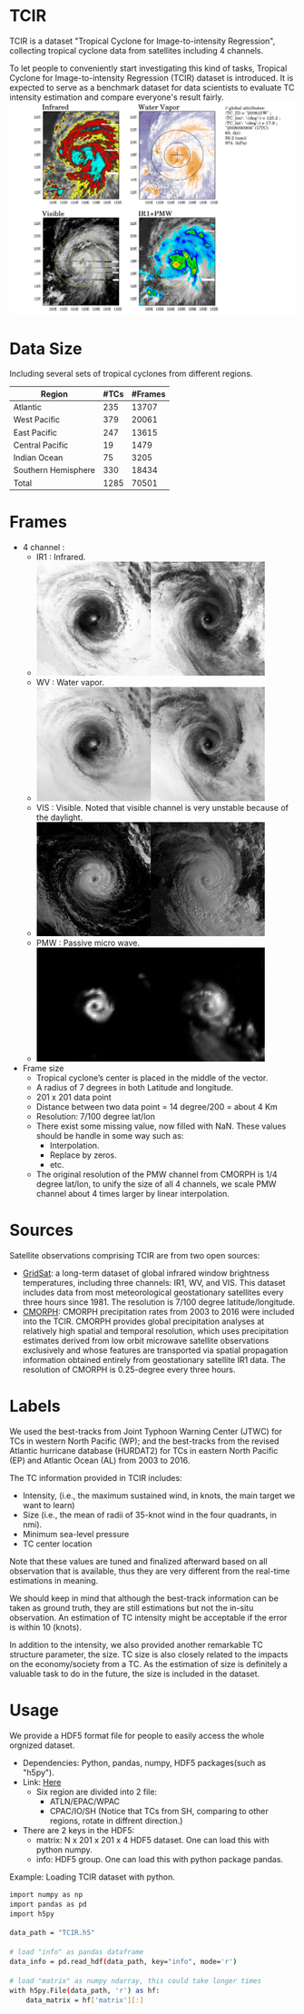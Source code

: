 # TCIR
TCIR is a dataset "Tropical Cyclone for Image-to-intensity Regression", collecting tropical cyclone data from satellites including 4 channels.

To let people to conveniently start investigating this kind of tasks, Tropical Cyclone for Image-to-intensity Regression (TCIR) dataset is introduced. It is expected to serve as a benchmark dataset for data scientists to evaluate TC intensity estimation and compare everyone's result fairly.
![sample](sample_figures/sample_fig.png)

# Data Size
Including several sets of tropical cyclones from different regions.

| Region | #TCs | #Frames |
| ------ | ------ | ------ |
| Atlantic | 235 | 13707 |
| West Pacific | 379 | 20061 |
| East Pacific | 247 | 13615 |
| Central Pacific | 19 | 1479 |
| Indian Ocean | 75 | 3205 |
| Southern Hemisphere | 330 | 18434 |
| Total | 1285 | 70501 |

# Frames
- 4 channel : 
    - IR1 : Infrared.
    - ![sample1](sample_figures/idx4864_channel1_sample.jpeg)![sample2](sample_figures/idx5188_channel1_sample.jpeg)
    - WV : Water vapor.
    - ![sample1](sample_figures/idx4864_channel2_sample.jpeg)![sample2](sample_figures/idx5188_channel2_sample.jpeg)
    - VIS : Visible. Noted that visible channel is very unstable because of the daylight.
    - ![sample1](sample_figures/idx4864_channel3_sample.jpeg)![sample2](sample_figures/idx5188_channel3_sample.jpeg)
    - PMW : Passive micro wave.
    - ![sample1](sample_figures/idx4864_channel4_sample.jpeg)![sample2](sample_figures/idx5188_channel4_sample.jpeg)
- Frame size
    - Tropical cyclone’s center is placed in the middle of the vector.
    - A radius of 7 degrees in both Latitude and longitude.
    - 201 x 201 data point
    - Distance between two data point = 14 degree/200 = about 4 Km 
    - Resolution: 7/100 degree lat/lon
    - There exist some missing value, now filled with NaN. These values should be handle in some way such as:
        - Interpolation.
        - Replace by zeros.
        - etc.
    - The original resolution of the PMW channel from CMORPH is 1/4 degree lat/lon, to unify the size of all 4 channels, we scale PMW channel about 4 times larger by linear interpolation.

# Sources
Satellite observations comprising TCIR are from two open sources:
- [GridSat](https://www.ncdc.noaa.gov/gridsat/): a long-term dataset of global infrared window brightness temperatures, including three channels: IR1, WV, and VIS. This dataset includes data from most meteorological geostationary satellites every three hours since 1981. The resolution is 7/100 degree latitude/longitude.
- [CMORPH](http://www.cpc.ncep.noaa.gov/products/janowiak/cmorph_description.html): CMORPH precipitation rates from 2003 to 2016 were included into the TCIR. CMORPH provides global precipitation analyses at relatively high spatial and temporal resolution, which uses precipitation estimates derived from low orbit microwave satellite observations exclusively and whose features are transported via spatial propagation information obtained entirely from geostationary satellite IR1 data. The resolution of CMORPH is 0.25-degree every three hours.

# Labels
We used the best-tracks from Joint Typhoon Warning Center (JTWC) for TCs in western North Pacific (WP); and the best-tracks from the revised Atlantic hurricane database (HURDAT2) for TCs in eastern North Pacific (EP) and Atlantic Ocean (AL) from 2003 to 2016. 

The TC information provided in TCIR includes:
- Intensity, (i.e., the maximum sustained wind, in knots, the main target we want to learn)
- Size (i.e., the mean of radii of 35-knot wind in the four quadrants, in nmi).
- Minimum sea-level pressure
- TC center location

Note that these values are tuned and finalized afterward based on all observation that is available, thus they are very different from the real-time estimations in meaning.

We should keep in mind that although the best-track information can be taken as ground truth, they are still estimations but not the in-situ observation. An estimation of TC intensity might be acceptable if the error is within 10 (knots).

In addition to the intensity, we also provided another remarkable TC structure parameter, the size. TC size is also closely related to the impacts on the economy/society from a TC. As the estimation of size is definitely a valuable task to do in the future, the size is included in the dataset.

# Usage
We provide a HDF5 format file for people to easily access the whole orgnized dataset.
- Dependencies: Python, pandas, numpy, HDF5 packages(such as "h5py").
- Link: [Here](http://140.112.90.194:1126/TCIR.h5.tar.gz)
    - Six region are divided into 2 file:
        - ATLN/EPAC/WPAC
        - CPAC/IO/SH (Notice that TCs from SH, comparing to other regions, rotate in diffrent direction.)
- There are 2 keys in the HDF5:
    - matrix: N x 201 x 201 x 4 HDF5 dataset. One can load this with python numpy.
    - info: HDF5 group. One can load this with python package pandas.

Example: Loading TCIR dataset with python.
```sh
import numpy as np
import pandas as pd
import h5py

data_path = "TCIR.h5"

# load "info" as pandas dataframe
data_info = pd.read_hdf(data_path, key="info", mode='r')

# load "matrix" as numpy ndarray, this could take longer times
with h5py.File(data_path, 'r') as hf:
    data_matrix = hf['matrix'][:]
```

